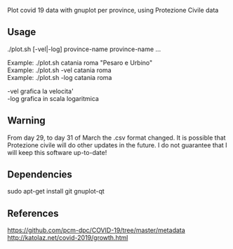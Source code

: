 Plot covid 19 data with gnuplot per province, using Protezione Civile data


Usage
-----

./plot.sh [-vel|-log] province-name province-name ...

Example: ./plot.sh catania roma "Pesaro e Urbino"  
Example: ./plot.sh -vel catania roma  
Example: ./plot.sh -log catania roma  

 -vel grafica la velocita'  
 -log grafica in scala logaritmica

Warning
-------

From day 29, to day 31 of March the .csv format changed. It is possible that Protezione civile will do other updates in the future.
I do not guarantee that I will keep this software up-to-date!

Dependencies
------------

sudo apt-get install git gnuplot-qt

References
----------

https://github.com/pcm-dpc/COVID-19/tree/master/metadata 
http://katolaz.net/covid-2019/growth.html
